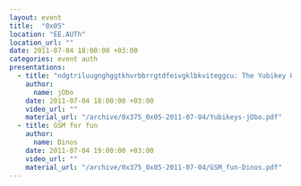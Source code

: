 ```yaml
---
layout: event
title:  "0x05"
location: "EE.AUTh"
location_url: ""
date: 2011-07-04 18:00:00 +03:00
categories: event auth
presentations:
  - title: "ndgtriluugnghggtkhvrbbrrgtdfeivgklbkviteggcu: The Yubikey One Time Password Scheme"
    author:
      name: jObo
    date: 2011-07-04 18:00:00 +03:00
    video_url: ""
    material_url: "/archive/0x375_0x05-2011-07-04/Yubikeys-jObo.pdf"
  - title: GSM for fun
    author:
      name: Dinos
    date: 2011-07-04 19:00:00 +03:00
    video_url: ""
    material_url: "/archive/0x375_0x05-2011-07-04/GSM_fun-Dinos.pdf"
---
```

